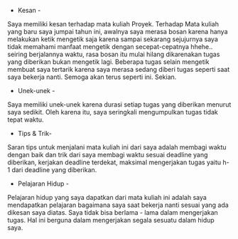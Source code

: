 - Kesan -

Saya memiliki kesan terhadap mata kuliah Proyek. Terhadap Mata kuliah yang baru saya jumpai tahun ini, awalnya saya merasa bosan karena hanya melakukan ketik mengetik saja karena sampai sekarang sejujurnya saya tidak memahami manfaat mengetik dengan secepat-cepatnya hhehe.. seiring berjalannya waktu, rasa bosan itu mulai hilang dikarenakan tugas yang diberikan bukan mengetik lagi. Beberapa tugas selain mengetik membuat saya tertarik karena saya merasa sedang diberi tugas seperti saat saya bekerja nanti. Semoga akan terus seperti ini. Sekian.

- Unek-unek - 

Saya memiliki unek-unek karena durasi setiap tugas yang diberikan menurut saya sedikit. Oleh karena itu, saya seringkali mengumpulkan tugas tidak tepat waktu.

- Tips & Trik-

Saran tips untuk menjalani mata kuliah ini dari saya adalah membagi waktu dengan baik dan trik dari saya membagi waktu sesuai deadline yang diberikan, kerjakan deadline terdekat, maksimal mengerjakan tugas yaitu h-1 dari deadline yang diberikan.

- Pelajaran Hidup -

Pelajaran hidup yang saya dapatkan dari mata kuliah ini adalah saya mendapatkan pelajaran bagaimana saya saat bekerja nanti sesuai yang ada dikesan saya diatas. Saya tidak bisa berlama - lama dalam mengerjakan tugas. Hal ini berguna dalam mengerjakan segala sesuatu dalam hidup saya.